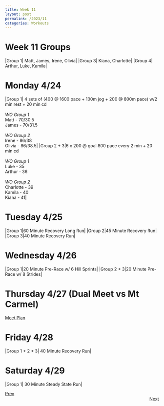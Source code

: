 ```yaml
---
title: Week 11
layout: post
permalink: /2023/11
categories: Workouts
---
```



# Week 11 Groups

|Group 1| Matt, James, Irene, Olivia|
|Group 3| Kiana, Charlotte|
|Group 4| Arthur, Luke, Kamila|

# Monday 4/24

|Group 1| 4 sets of (400 @ 1600 pace + 100m jog + 200 @ 800m pace) w/2 min rest + 20 min cd <br><br> *WO Group 1* <br> Matt - 70/30.5 <br> James - 70/31.5 <br><br> *WO Group 2* <br> Irene - 86/38 <br> Olivia - 86/38.5|
|Group 2 + 3|6 x 200 @ goal 800 pace every 2 min + 20 min cd <br><br> *WO Group 1* <br> Luke - 35 <br> Arthur  - 36 <br><br> *WO Group 2* <br> Charlotte - 39 <br> Kamila - 40 <br> Kiana - 41|

# Tuesday 4/25

|Group 1|60 Minute Recovery Long Run| 
|Group 2|45 Minute Recovery Run|
|Group 3|40 Minute Recovery Run|

# Wednesday 4/26 

|Group 1|20 Minute Pre-Race w/ 6 Hill Sprints|
|Group 2 + 3|20 Minute Pre-Race w/ 8 Strides|

# Thursday 4/27 (Dual Meet vs Mt Carmel)

[Meet Plan]({{site.baseurl}}/2023/MC)

# Friday 4/28

|Group 1 + 2 + 3| 40 Minute Recovery Run|

# Saturday 4/29

|Group 1| 30 Minute Steady State Run|

<div style="text-align: left"> <a href="{{site.baseurl}}/2023/10">Prev</a></div> 
<div style="text-align: right"> <a href="{{site.baseurl}}/2023/12">Next</a></div>